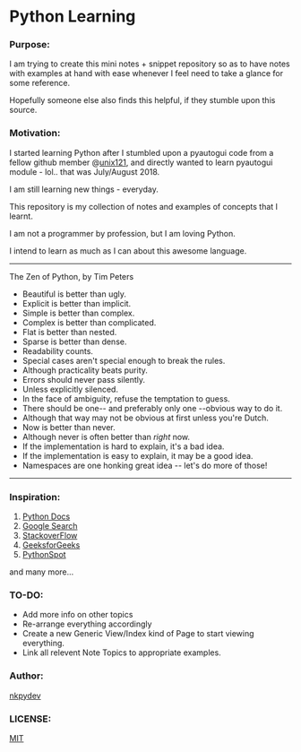 # Python Learning #

### Purpose:
I am trying to create this mini notes + snippet repository so as to have notes with examples at hand with ease whenever I feel need to take a glance for some reference.

Hopefully someone else also finds this helpful, if they stumble upon this source.

### Motivation:
I started learning Python after I stumbled upon a pyautogui code from a fellow github member @[unix121](https://github.com/unix121), and directly wanted to learn pyautogui module - lol.. that was July/August 2018.

I am still learning new things - everyday.

This repository is my collection of notes and examples of concepts that I learnt.

I am not a programmer by profession, but I am loving Python.

I intend to learn as much as I can about this awesome language.


------------------------------
The Zen of Python, by Tim Peters

- Beautiful is better than ugly.
- Explicit is better than implicit.
- Simple is better than complex.
- Complex is better than complicated.
- Flat is better than nested.
- Sparse is better than dense.
- Readability counts.
- Special cases aren't special enough to break the rules.
- Although practicality beats purity.
- Errors should never pass silently.
- Unless explicitly silenced.
- In the face of ambiguity, refuse the temptation to guess.
- There should be one-- and preferably only one --obvious way to do it.
- Although that way may not be obvious at first unless you're Dutch.
- Now is better than never.
- Although never is often better than *right* now.
- If the implementation is hard to explain, it's a bad idea.
- If the implementation is easy to explain, it may be a good idea.
- Namespaces are one honking great idea -- let's do more of those!
----------------------

### Inspiration:
1. [Python Docs](https://docs.python.org/3.7/library/index.html)
2. [Google Search](https://www.google.com/)
3. [StackoverFlow](https://stackoverflow.com/)
4. [GeeksforGeeks](https://www.geeksforgeeks.org/python-programming-language/)
5. [PythonSpot](https://pythonspot.com/)

and many more... 

### TO-DO:
-   Add more info on other topics
-   Re-arrange everything accordingly
-   Create a new Generic View/Index kind of Page to start viewing everything.
-   Link all relevent Note Topics to appropriate examples.


### Author:
[nkpydev](https://github.com/nkpydev)

### LICENSE:
[MIT](https://github.com/nkpydev/Python-Code-Snippets/blob/master/LICENSE)